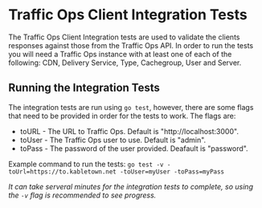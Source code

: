 <!--
    Licensed to the Apache Software Foundation (ASF) under one
    or more contributor license agreements.  See the NOTICE file
    distributed with this work for additional information
    regarding copyright ownership.  The ASF licenses this file
    to you under the Apache License, Version 2.0 (the
    "License"); you may not use this file except in compliance
    with the License.  You may obtain a copy of the License at

      http://www.apache.org/licenses/LICENSE-2.0

    Unless required by applicable law or agreed to in writing,
    software distributed under the License is distributed on an
    "AS IS" BASIS, WITHOUT WARRANTIES OR CONDITIONS OF ANY
    KIND, either express or implied.  See the License for the
    specific language governing permissions and limitations
    under the License.
-->

# Traffic Ops Client Integration Tests

The Traffic Ops Client Integration tests are used to validate the clients responses against those from the Traffic Ops API.  In order to run the tests you will need a Traffic Ops instance with at least one of each of the following:  CDN, Delivery Service, Type, Cachegroup, User and Server.

## Running the Integration Tests
The integration tests are run using `go test`, however, there are some flags that need to be provided in order for the tests to work.  The flags are:

* toURL - The URL to Traffic Ops.  Default is "http://localhost:3000".
* toUser - The Traffic Ops user to use.  Default is "admin".
* toPass - The password of the user provided.  Deafault is "password".

Example command to run the tests: `go test -v -toUrl=https://to.kabletown.net -toUser=myUser -toPass=myPass`

*It can take serveral minutes for the integration tests to complete, so using the `-v` flag is recommended to see progress.*
